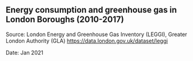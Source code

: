 ## Energy consumption and greenhouse gas in London Boroughs (2010-2017)

Source: London Energy and Greenhouse Gas Inventory (LEGGI), Greater London Authority (GLA)
https://data.london.gov.uk/dataset/leggi

Date: Jan 2021